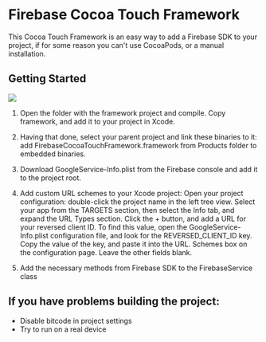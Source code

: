 # Firebase Cocoa Touch Framework

This Cocoa Touch Framework is an easy way to add a Firebase SDK to your project, if for some reason you can't use CocoaPods, or a manual installation.

## Getting Started

![](FIRGuide.gif)

1. Open the folder with the framework project and compile. Copy framework, and add it to your project in Xcode.

2. Having that done, select your parent project and link these binaries to it: 
    add FirebaseCocoaTouchFramework.framework from Products folder to embedded binaries.
    
3. Download GoogleService-Info.plist from the Firebase console and add it to the project root.

4. Add custom URL schemes to your Xcode project:
    Open your project configuration: double-click the project name in the left tree view. Select your app from the TARGETS section, then select the Info tab, and expand the URL Types section.
    Click the + button, and add a URL for your reversed client ID. To find this value, open the GoogleService-Info.plist configuration file, and look for the REVERSED_CLIENT_ID key. Copy the value of the key, and paste it into the URL. Schemes box on the configuration page. Leave the other fields blank.

5. Add the necessary methods from Firebase SDK to the FirebaseService class


## If you have problems building the project:
- Disable bitcode in project settings
- Try to run on a real device
